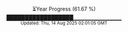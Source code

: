 <p align="center">
⏳Year Progress (61.67 %) <br>
██████████████████▁▁▁▁▁▁▁▁▁▁▁▁ <br>
<sub>Updated: Thu, 14 Aug 2025 02:01:05 GMT</sub>
</p>

